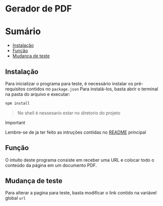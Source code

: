 # Gerador de PDF

# Sumário

* [Instalação](#Instalação)
* [Função](#Função)
* [Mudança de teste](#Mudança_de_teste)

## Instalação

Para inicializar o programa para teste, é necessário instalar os pré-requisitos contidos no `package.json` Para instalá-los, basta abrir o terminal na pasta do arquivo e executar:
```bash
npm install
```

> No shell é nessesario estar no diretorio do projeto

> [!IMPORTANT]
> Lembre-se de ja ter feito as intruções contidas no [README](../README.md) principal

## Função 

O intuito deste programa consiste em receber uma URL e colocar todo o conteúdo da página em um documento PDF.

## Mudança de teste

Para alterar a pagina para teste, basta modificar o link contido na variável global `url`